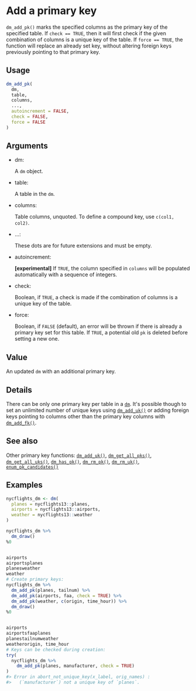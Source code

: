 # Add a primary key

`dm_add_pk()` marks the specified columns as the primary key of the
specified table. If `check == TRUE`, then it will first check if the
given combination of columns is a unique key of the table. If
`force == TRUE`, the function will replace an already set key, without
altering foreign keys previously pointing to that primary key.

## Usage

``` r
dm_add_pk(
  dm,
  table,
  columns,
  ...,
  autoincrement = FALSE,
  check = FALSE,
  force = FALSE
)
```

## Arguments

- dm:

  A `dm` object.

- table:

  A table in the `dm`.

- columns:

  Table columns, unquoted. To define a compound key, use
  `c(col1, col2)`.

- ...:

  These dots are for future extensions and must be empty.

- autoincrement:

  **\[experimental\]** If `TRUE`, the column specified in `columns` will
  be populated automatically with a sequence of integers.

- check:

  Boolean, if `TRUE`, a check is made if the combination of columns is a
  unique key of the table.

- force:

  Boolean, if `FALSE` (default), an error will be thrown if there is
  already a primary key set for this table. If `TRUE`, a potential old
  `pk` is deleted before setting a new one.

## Value

An updated `dm` with an additional primary key.

## Details

There can be only one primary key per table in a
[`dm`](https://dm.cynkra.com/dev/reference/dm.md). It's possible though
to set an unlimited number of unique keys using
[`dm_add_uk()`](https://dm.cynkra.com/dev/reference/dm_add_uk.md) or
adding foreign keys pointing to columns other than the primary key
columns with
[`dm_add_fk()`](https://dm.cynkra.com/dev/reference/dm_add_fk.md).

## See also

Other primary key functions:
[`dm_add_uk()`](https://dm.cynkra.com/dev/reference/dm_add_uk.md),
[`dm_get_all_pks()`](https://dm.cynkra.com/dev/reference/dm_get_all_pks.md),
[`dm_get_all_uks()`](https://dm.cynkra.com/dev/reference/dm_get_all_uks.md),
[`dm_has_pk()`](https://dm.cynkra.com/dev/reference/dm_has_pk.md),
[`dm_rm_pk()`](https://dm.cynkra.com/dev/reference/dm_rm_pk.md),
[`dm_rm_uk()`](https://dm.cynkra.com/dev/reference/dm_rm_uk.md),
[`enum_pk_candidates()`](https://dm.cynkra.com/dev/reference/dm_enum_pk_candidates.md)

## Examples

``` r
nycflights_dm <- dm(
  planes = nycflights13::planes,
  airports = nycflights13::airports,
  weather = nycflights13::weather
)

nycflights_dm %>%
  dm_draw()
%0


airports
airportsplanes
planesweather
weather
# Create primary keys:
nycflights_dm %>%
  dm_add_pk(planes, tailnum) %>%
  dm_add_pk(airports, faa, check = TRUE) %>%
  dm_add_pk(weather, c(origin, time_hour)) %>%
  dm_draw()
%0


airports
airportsfaaplanes
planestailnumweather
weatherorigin, time_hour
# Keys can be checked during creation:
try(
  nycflights_dm %>%
    dm_add_pk(planes, manufacturer, check = TRUE)
)
#> Error in abort_not_unique_key(x_label, orig_names) : 
#>   (`manufacturer`) not a unique key of `planes`.
```
